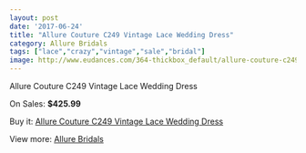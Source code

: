```yaml
---
layout: post
date: '2017-06-24'
title: "Allure Couture C249 Vintage Lace Wedding Dress"
category: Allure Bridals
tags: ["lace","crazy","vintage","sale","bridal"]
image: http://www.eudances.com/364-thickbox_default/allure-couture-c249-vintage-lace-wedding-dress.jpg
---
```

Allure Couture C249 Vintage Lace Wedding Dress

On Sales: **$425.99**
<a href="https://www.eudances.com/en/allure-bridals/112-allure-couture-c249-vintage-lace-wedding-dress.html"><amp-img layout="responsive" width="600" height="600" src="//www.eudances.com/364-thickbox_default/allure-couture-c249-vintage-lace-wedding-dress.jpg" alt="Allure Couture C249 Vintage Lace Wedding Dress 0" /></a>
<a href="https://www.eudances.com/en/allure-bridals/112-allure-couture-c249-vintage-lace-wedding-dress.html"><amp-img layout="responsive" width="600" height="600" src="//www.eudances.com/367-thickbox_default/allure-couture-c249-vintage-lace-wedding-dress.jpg" alt="Allure Couture C249 Vintage Lace Wedding Dress 1" /></a>
<a href="https://www.eudances.com/en/allure-bridals/112-allure-couture-c249-vintage-lace-wedding-dress.html"><amp-img layout="responsive" width="600" height="600" src="//www.eudances.com/366-thickbox_default/allure-couture-c249-vintage-lace-wedding-dress.jpg" alt="Allure Couture C249 Vintage Lace Wedding Dress 2" /></a>
<a href="https://www.eudances.com/en/allure-bridals/112-allure-couture-c249-vintage-lace-wedding-dress.html"><amp-img layout="responsive" width="600" height="600" src="//www.eudances.com/365-thickbox_default/allure-couture-c249-vintage-lace-wedding-dress.jpg" alt="Allure Couture C249 Vintage Lace Wedding Dress 3" /></a>

Buy it: [Allure Couture C249 Vintage Lace Wedding Dress](https://www.eudances.com/en/allure-bridals/112-allure-couture-c249-vintage-lace-wedding-dress.html "Allure Couture C249 Vintage Lace Wedding Dress")

View more: [Allure Bridals](https://www.eudances.com/en/2-allure-bridals "Allure Bridals")